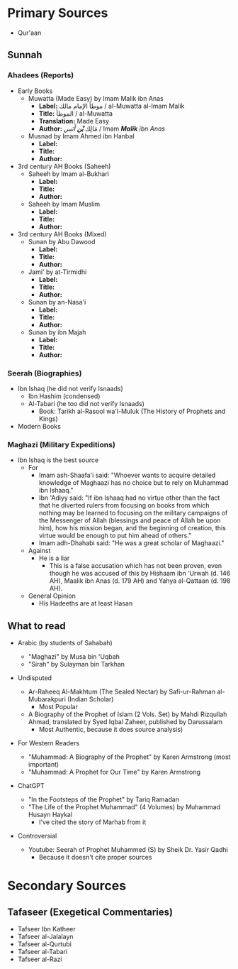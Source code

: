 # Primary Sources
- Qur'aan
## Sunnah
### Ahadees (Reports)
- Early Books
	- Muwatta (Made Easy) by Imam Malik ibn Anas
		- **Label:** موطأ الإمام مالك / al-Muwatta al-Imam Malik
		- **Title:** الموطأ / al-Muwatta
		- **Translation:** Made Easy
		- **Author:** مَالِك ***بْن** أَنَس* / Imam ***Malik** ibn Anas*
	- Musnad by Imam Ahmed ibn Hanbal 
		- **Label:** 
		- **Title:** 
		- **Author:** 
- 3rd century AH Books (Saheeh)
	- Saheeh by Imam al-Bukhari
		- **Label:** 
		- **Title:** 
		- **Author:** 
	- Saheeh by Imam Muslim
		- **Label:** 
		- **Title:** 
		- **Author:** 
- 3rd century AH Books (Mixed)
	- Sunan by Abu Dawood
		- **Label:** 
		- **Title:** 
		- **Author:** 
	- Jami' by at-Tirmidhi
		- **Label:** 
		- **Title:** 
		- **Author:** 
	- Sunan by an-Nasa'i
		- **Label:** 
		- **Title:** 
		- **Author:** 
	- Sunan by ibn Majah
		- **Label:** 
		- **Title:** 
		- **Author:** 
### Seerah (Biographies)
- Ibn Ishaq (he did not verify Isnaads)
	- Ibn Hashim (condensed)
	- Al-Tabari (he too did not verify Isnaads)
		- Book: Tarikh al-Rasool wa'l-Muluk (The History of Prophets and Kings)
- Modern Books
### Maghazi (Military Expeditions)
- Ibn Ishaq is the best source
	- For
		- Imam ash-Shaafa'i said: "Whoever wants to acquire detailed knowledge of Maghaazi has no choice but to rely on Muhammad ibn Ishaaq."
		- Ibn 'Adiyy said: "If ibn Ishaaq had no virtue other than the fact that he diverted rulers from focusing on books from which nothing may be learned to focusing on the military campaigns of the Messenger of Allah (blessings and peace of Allah be upon him), how his mission began, and the beginning of creation, this virtue would be enough to put him ahead of others."
		- Imam adh-Dhahabi said: "He was a great scholar of Maghaazi."
	- Against
		- He is a liar
			- This is a false accusation which has not been proven, even though he was accused of this by Hishaam ibn ‘Urwah (d. 146 AH), Maalik ibn Anas (d. 179 AH) and Yahya al-Qattaan (d. 198 AH).
	- General Opinion
		- His Hadeeths are at least Hasan
## What to read
- Arabic (by students of Sahabah)
	- "Maghazi" by Musa bin 'Uqbah
	- "Sirah" by Sulayman bin Tarkhan
- Undisputed
	- Ar-Raheeq Al-Makhtum (The Sealed Nectar) by Safi-ur-Rahman al-Mubarakpuri (Indian Scholar)
		- Most Popular
	- A Biography of the Prophet of Islam (2 Vols. Set) by Mahdi Rizqullah Ahmad, translated by Syed Iqbal Zaheer, published by Darussalam
		- Most Authentic, because it does source analysis)
- For Western Readers
	- "Muhammad: A Biography of the Prophet" by Karen Armstrong (most important)
	- "Muhammad: A Prophet for Our Time" by Karen Armstrong

- ChatGPT
	- "In the Footsteps of the Prophet" by Tariq Ramadan
	- "The Life of the Prophet Muhammad" (4 Volumes) by Muhammad Husayn Haykal
		- I've cited the story of Marhab from it

- Controversial
	- Youtube: Seerah of Prophet Muhammed (S) by Sheik Dr. Yasir Qadhi
		- Because it doesn't cite proper sources
# Secondary Sources
## Tafaseer (Exegetical Commentaries)
- Tafseer Ibn Katheer
- Tafseer al-Jalalayn
- Tafseer al-Qurtubi
- Tafseer al-Tabari
- Tafseer al-Razi
